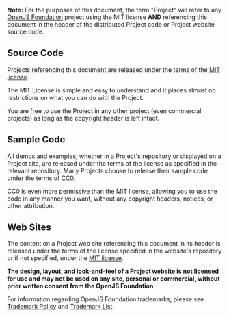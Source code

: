 <script>{
	"title": "License"
}</script>

**Note:** For the purposes of this document, the term "Project" will refer to any [OpenJS Foundation](https://openjsf.org/projects/) project using the MIT license **AND** referencing this document in the header of the distributed Project code or Project website source code.

## Source Code

Projects referencing this document are released under the terms of the [MIT license](https://tldrlegal.com/license/mit-license).

The MIT License is simple and easy to understand and it places almost no restrictions on what you can do with the Project.

You are free to use the Project in any other project (even commercial projects) as long as the copyright header is left intact.

## Sample Code

All demos and examples, whether in a Project's repository or displayed on a Project site, are released under the terms of the license as specified in the relevant repository. Many Projects choose to release their sample code under the terms of [CC0](https://www.tldrlegal.com/license/creative-commons-cc0-1-0-universal).

CC0 is even more permissive than the MIT license, allowing you to use the code in any manner you want, without any copyright headers, notices, or other attribution.

## Web Sites

The content on a Project web site referencing this document in its header is released under the terms of the license specified in the website's repository or if not specified, under the [MIT license](https://tldrlegal.com/license/mit-license).

**The design, layout, and look-and-feel of a Project website is not licensed for use and may not be used on any site, personal or commercial, without prior written consent from the OpenJS Foundation**.

For information regarding OpenJS Foundation trademarks, please see [Trademark Policy](https://trademark-policy.openjsf.org/) and [Trademark List](https://trademark-list.openjsf.org/).
